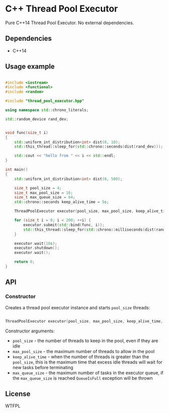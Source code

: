 # C++ Thread Pool Executor

Pure C++14 Thread Pool Executor. No external dependencies.

## Dependencies

* C++14



## Usage example

```c++

#include <iostream>
#include <functional>
#include <random>

#include "thread_pool_executor.hpp"

using namespace std::chrono_literals;

std::random_device rand_dev;


void func(size_t i)
{
    std::uniform_int_distribution<int> dist(0, 10);
    std::this_thread::sleep_for(std::chrono::seconds(dist(rand_dev)));

    std::cout << "hello from " << i << std::endl;
}

int main()
{
    std::uniform_int_distribution<int> dist(0, 500);

    size_t pool_size = 4;
    size_t max_pool_size = 16;    
    size_t max_queue_size = 64;
    std::chrono::seconds keep_alive_time = 5s;

    ThreadPoolExecutor executor(pool_size, max_pool_size, keep_alive_time, max_queue_size);

    for (size_t i = 0; i < 200; ++i) {
        executor.submit(std::bind(func, i));
        std::this_thread::sleep_for(std::chrono::milliseconds(dist(rand_dev)));
    }

    executor.wait(10s);
    executor.shutdown();
    executor.wait();

    return 0;
}

```


## API

### Constructor

Creates a thread pool executor instance and starts `pool_size` threads:

```c++

ThreadPoolExecutor executor(pool_size, max_pool_size, keep_alive_time, max_queue_size);

```

Constructor arguments:

- `pool_size` - the number of threads to keep in the pool, even if they are idle
- `max_pool_size` - the maximum number of threads to allow in the pool
- `keep_alive_time` - when the number of threads is greater than the `pool_size`, this is the maximum time that excess idle threads will wait for new tasks before terminating
- `max_queue_size` - the maximum number of tasks in the executor queue, if the `max_queue_size` is reached `QueueIsFull` exception will be thrown

## License

WTFPL
